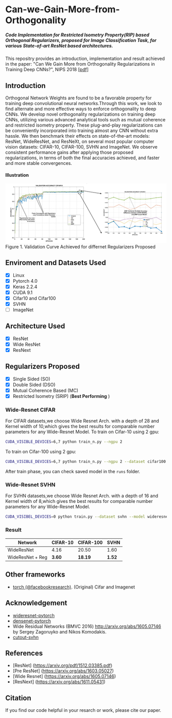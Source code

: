 # Can-we-Gain-More-from-Orthogonality
##### Code Implementation for Restricted Isometry Property(RIP) based Orthogonal Regularizers, proposed for Image Classification Task, for various State-of-art ResNet based architectures.

This repositry provides an introduction, implementation and result achieved in the paper:
"Can We Gain More from Orthogonality Regularizations in Training Deep CNNs?", NIPS 2018 [[pdf]](https://arxiv.org/abs/1810.09102) 

## Introduction
Orthogonal Network Weights are found to be a favorable property for training deep convolutional neural networks.Through this work, we look to find alternate and more effective  ways to enforce orthogonality to deep CNNs. We develop novel orthogonality regularizations on training deep CNNs, utilizing various advanced analytical tools such as mutual coherence and restricted isometry property. These plug-and-play regularizations can be conveniently incorporated into training almost any CNN without extra hassle. We then benchmark their effects on state-of-the-art models: ResNet, WideResNet, and ResNeXt, on several most popular computer vision datasets: CIFAR-10, CIFAR-100, SVHN and ImageNet. We observe consistent performance gains after applying those proposed regularizations, in terms of both the final accuracies achieved, and faster and more stable convergences. 

#### Illustration
![Can-we-Gain-More-from-Orthogonality](/FIGS/final_resnet_cifar10f.PNG)
Figure 1. Validation Curve Achieved for differnet Regularizers Proposed

## Enviroment and Datasets Used
- [x] Linux
- [x] Pytorch 4.0
- [x] Keras 2.2.4
- [x] CUDA 9.1
- [x] Cifar10 and Cifar100
- [x] SVHN
- [ ] ImageNet

## Architecture Used
- [x] ResNet
- [x] Wide ResNet
- [x] ResNext

## Regularizers Proposed 
- [x] Single Sided (SO)
- [x] Double Sided (DSO)
- [x] Mutual Coherence Based (MC)
- [x] Restricted Isometry (SRIP) (**Best Performing** )

### Wide-Resnet CIFAR
For CIFAR datasets,we choose Wide Resnet Arch. with a depth of 28 and Kernel width of 10,which
gives the best results for comparable number parameters for any Wide-Resnet Model. 
To train on Cifar-10 using 2 gpu:

```bash
CUDA_VISIBLE_DEVICES=6,7 python train_n.py --ngpu 2
```

To train on Cifar-100 using 2 gpu:

```bash
CUDA_VISIBLE_DEVICES=6,7 python train_n.py --ngpu 2 --dataset cifar100
```

After train phase, you can check saved model in the ```runs``` folder.

### Wide-Resnet SVHN
For SVHN datasets,we choose Wide Resnet Arch. with a depth of 16 and Kernel width of 8,which
gives the best results for comparable number parameters for any Wide-Resnet Model. 
``` bash
CUDA_VISIBEL_DEVICES=0 python train.py --dataset svhn --model wideresnet --learning_rate 0.01 --epochs 160
```

### Result
| **Network** | **CIFAR-10** | **CIFAR-100** | **SVHN** |
| ----------- | ------------ | ------------- | -------- |
| WideResNet  | 4.16       | 20.50          | 1.60     |
| WideResNet + Reg | **3.60** | **18.19**        | **1.52** |

## Other frameworks
* [torch (@facebookresearch)](https://github.com/szagoruyko/wide-residual-networks.). (Original) Cifar and Imagenet

## Acknowledgement
- [wideresnet-pytorch](https://github.com/xternalz/WideResNet-pytorch)
- [densenet-pytorch](https://github.com/andreasveit/densenet-pytorch)
- Wide Residual Networks (BMVC 2016) http://arxiv.org/abs/1605.07146 by Sergey Zagoruyko and Nikos Komodakis.
- [cutout-svhn](https://github.com/uoguelph-mlrg/Cutout)

## References
- [ResNet] (https://arxiv.org/pdf/1512.03385.pdf)
- [Pre ResNet] (https://arxiv.org/abs/1603.05027)
- [Wide Resnet] (https://arxiv.org/abs/1605.07146)
- [ResNext] (https://arxiv.org/abs/1611.05431)

## Citation
If you find our code helpful in your resarch or work, please cite our paper.

